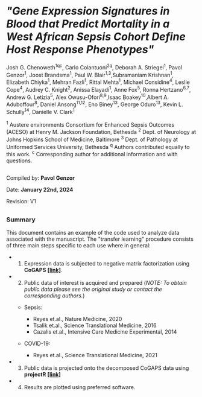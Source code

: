 
# ___"Gene Expression Signatures in Blood that Predict Mortality in a West African Sepsis Cohort Define Host Response Phenotypes"___


Josh G. Chenoweth<sup>1qc</sup>, Carlo Colantuoni<sup>2q</sup>, Deborah A. Striegel<sup>1</sup>, Pavol Genzor<sup>1</sup>, Joost Brandsma<sup>1</sup>, Paul W. Blair<sup>1,3</sup>,Subramaniam Krishnan<sup>1</sup>, Elizabeth Chiyka<sup>1</sup>, Mehran Fazli<sup>1</sup>, Rittal Mehta<sup>1</sup>, Michael Considine<sup>4</sup>, Leslie Cope<sup>4</sup>, Audrey C. Knight<sup>2</sup>, Anissa Elayadi<sup>1</sup>, Anne Fox<sup>5</sup>, Ronna Hertzano<sup>6,7</sup>, Andrew G. Letizia<sup>5</sup>, Alex Owusu-Ofori<sup>8,9</sup>,Isaac Boakey<sup>10</sup>,Albert A. Aduboffour<sup>8</sup>, Daniel Ansong<sup>11,12</sup>, Eno Biney<sup>13</sup>, George Oduro<sup>13</sup>, Kevin L. Schully<sup>14</sup>, Danielle V. Clark<sup>1</sup>

<sup>1</sup> Austere environments Consortium for Enhanced Sepsis Outcomes (ACESO) at Henry M. Jackson Foundation, Bethesda
<sup>2</sup> Dept. of Neurology at Johns Hopkins School of Medicine, Baltimore
<sup>3</sup> Dept. of Pathology at Uniformed Services University, Bethesda
<sup>q</sup> Authors contributed equally to this work.
<sup>c</sup> Corresponding author for additional information and with questions.  


##
Compiled by: __Pavol Genzor__ 

Date: __January 22nd, 2024__

Revision: V1
##

### Summary 

This document contains an example of the code used to analyze data associated with the manuscript. The "transfer learning" procedure consists of three main steps specific to each use where in general:  

* 1. Expression data is subjected to negative matrix factorization using __CoGAPS__
[**[link]**](https://bmcbioinformatics.biomedcentral.com/articles/10.1186/s12859-020-03796-9). 

* 2. Public data of interest is acquired and prepared (*NOTE: To obtain public data please see the original study or contact the corresponding authors.*)

    + Sepsis:
      + Reyes et.al., Nature Medicine, 2020 
      + Tsalik et.al., Science Translational Medicine, 2016
      + Cazalis et.al., Intensive Care Medicine Experimental, 2014  
      
    + COVID-19:
      + Reyes et.al., Science Translational Medicine, 2021

    
* 3. Public data is projected onto the decomposed CoGAPS data using __projectR__
[**[link]**](https://www.bioconductor.org/packages/release/bioc/html/projectR.html) 

* 4. Results are plotted using preferred software.
